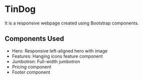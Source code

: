 # TinDog
It is a responsive webpage created using Bootstrap components.

## Components Used
- Hero: Responsive left-aligned hero with image
- Features: Hanging icons feature component
- Jumbotron: Full-width jumbotron
- Pricing component
- Footer component
